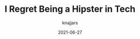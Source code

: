 ---
author: knajjars
date: 2021-06-27
permalink: false
publisher: thepracticaldev
tags:
  - career
target_url: https://dev.to/knajjars/learnings-after-5-years-of-being-a-hipster-in-tech-1b0n
title: I Regret Being a Hipster in Tech
---